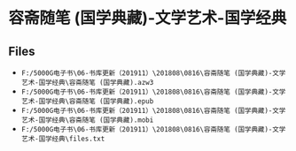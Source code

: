 # 容斋随笔 (国学典藏)-文学艺术-国学经典

## Files

- `F:/5000G电子书\06-书库更新（201911）\201808\0816\容斋随笔 (国学典藏)-文学艺术-国学经典\容斋随笔 (国学典藏).azw3`
- `F:/5000G电子书\06-书库更新（201911）\201808\0816\容斋随笔 (国学典藏)-文学艺术-国学经典\容斋随笔 (国学典藏).epub`
- `F:/5000G电子书\06-书库更新（201911）\201808\0816\容斋随笔 (国学典藏)-文学艺术-国学经典\容斋随笔 (国学典藏).mobi`
- `F:/5000G电子书\06-书库更新（201911）\201808\0816\容斋随笔 (国学典藏)-文学艺术-国学经典\files.txt`
